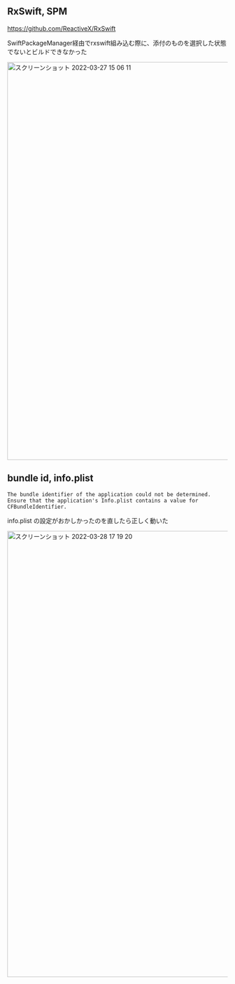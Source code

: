 ## RxSwift, SPM 

https://github.com/ReactiveX/RxSwift

SwiftPackageManager経由でrxswift組み込む際に、添付のものを選択した状態でないとビルドできなかった

<img width="907" alt="スクリーンショット 2022-03-27 15 06 11" src="https://user-images.githubusercontent.com/16571394/160268995-e7b7c3b5-8cf9-4dac-94cc-ee2a1067f5a3.png">

## bundle id, info.plist

```
The bundle identifier of the application could not be determined. Ensure that the application's Info.plist contains a value for CFBundleIdentifier.
```

info.plist の設定がおかしかったのを直したら正しく動いた

<img width="1017" alt="スクリーンショット 2022-03-28 17 19 20" src="https://user-images.githubusercontent.com/16571394/160356316-ea4fbad8-e386-4edf-86a7-77e0127a91d4.png">
